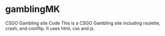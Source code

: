 # gamblingMK
CSGO Gambling site Code
This is a CSGO Gambling site including roulette, crash, and coinflip. It uses html, css and js.
